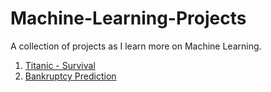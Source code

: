 # Machine-Learning-Projects

A collection of projects as I learn more on Machine Learning. 

1. [Titanic - Survival ](https://github.com/JayRajasekharan/Machine-Learning-Projects/tree/master/Titanic)
2. [Bankruptcy Prediction](https://github.com/JayRajasekharan/Machine-Learning-Projects/tree/master/Bankruptcy)
